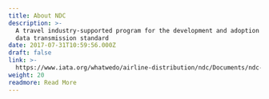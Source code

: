 ```yaml
---
title: About NDC
description: >-
  A travel industry-supported program for the development and adoption of a new
  data transmission standard
date: 2017-07-31T10:59:56.000Z
draft: false
link: >-
  https://www.iata.org/whatwedo/airline-distribution/ndc/Documents/ndc-standard-presentation.pdf
weight: 20
readmore: Read More
---
```


